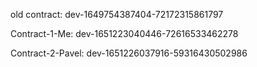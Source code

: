 
old contract: dev-1649754387404-72172315861797

Contract-1-Me: dev-1651223040446-72616533462278

Contract-2-Pavel: dev-1651226037916-59316430502986






